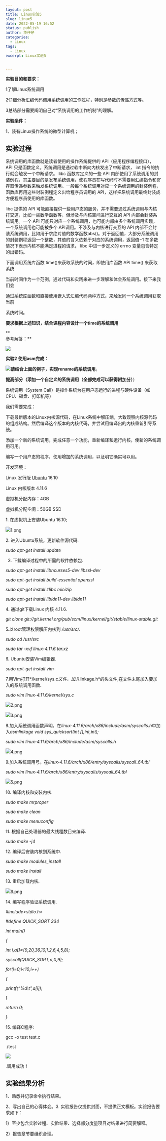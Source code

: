 ```yaml
---
layout: post
title: Linux实验5
slug: linux5
date: 2022-05-19 16:52
status: publish
author: 华仔仔
categories: 
  - Linux
tags: 
  - Linux
excerpt: Linux实验5


---
```




**实验目的和要求：**

1了解Linux系统调用

2仔细分析汇编代码调用系统调用的工作过程，特别是参数的传递方式等。

3总结部分需要阐明自己对“系统调用的工作机制”的理解。

**实验条件：**

1、装有Linux操作系统的微型计算机；

## 实验过程

系统调用的库函数就是读者使用的操作系统提供的 API（应用程序编程接口）， API 只是函数定义。系统调用是通过软中断向内核发出了中断请求， int 指令的执行就会触发一个中断请求。 libc 函数库定义的一些 API 内部使用了系统调用的封装例程，其主要目的是发布系统调用，使程序员在写代码时不需要用汇编指令和寄存器传递参数来触发系统调用。一般每个系统调用对应一个系统调用的封装例程，函数库再用这些封装例程定义出给程序员调用的 API，这样把系统调用最终封装成方便程序员使用的库函数。

libc 提供的 API 可能直接提供一些用户态的服务，并不需要通过系统调用与内核打交道，比如一些数学函数等，但涉及与内核空间进行交互的 API 内部会封装系统调用。一个 API 可能只对应一个系统调用，也可能内部由多个系统调用实现，一个系统调用也可能被多个 API调用。不涉及与内核进行交互的 API 内部不会封装系统调用，比如用于求绝对值的数学函数abs()。对于返回值，大部分系统调用的封装例程返回一个整数，其值的含义依赖于对应的系统调用，返回值−1 在多数情况下表示内核不能满足进程的请求， libc 中进一步定义的 errno 变量包含特定的出错码。

下面调用系统库函数 time()来获取系统的时间，即使用库函数 API time() 来获取系统

当前时间作为一个范例，通过代码和实践来进一步理解和体会系统调用。接下来我们会

通过系统库函数和直接使用嵌入式汇编代码两种方式，来触发同一个系统调用获取当前

系统时间。

**要求根据上述知识，结合课程内容设计一个time的系统调用**

**  
参考解答：**

![](images/52b6ddac5d64c32c564859460650479d.png)

**实验2 使用asm完成：**

![](images/2fdf895747ccb512900393fb6af8dd43.png)**请结合上面的例子，实现rename的系统调用**。

**提高部分（添加一个自定义的系统调用（全部完成可以获得附加分）**）

系统调用（System Call）是操作系统为在用户态运行的进程与硬件设备（如CPU、磁盘、打印机等）

我们需要完成：

下载最新版本的Linux内核源代码，在Linux系统中解压缩，大致观察内核源代码的组成结构。然后编译这个版本的内核代码，并尝试用编译出的内核重新引导系统。

添加一个新的系统调用，完成任意一个功能，重新编译和运行内核，使新的系统调用可用。

编写一个用户态的程序，使用增加的系统调用，以证明它确实可以用。

开发环境：

Linux 发行版 [Ubuntu](http://www.linuxidc.com/topicnews.aspx?tid=2) 16.10

Linux 内核版本 4.11.6

虚拟机分配内存：4GB

虚拟机分配空间：50GB SSD

1.​ 在虚拟机上安装Ubuntu 16.10;

![](images/9b713128fd095db1eb70981bd16f789f.jpeg)1.png



2\. 进入Ubuntu系统，更新软件源代码.

*sudo apt-get install update ​*

3. 下载编译过程中的所需的软件依赖包.

*sudo apt-get install libncurses5-dev libssl-dev*

*sudo apt-get install build-essential openssl*

*sudo apt-get install zlibc minizip*

*sudo apt-get install libidn11-dev libidn11*

4\. 通过git下载Linux 内核 4.11.6.

*git clone git://git.kernel.org/pub/scm/linux/kernel/git/stable/linux-stable.git*

5.以root管理权限解压内核到 */usr/src/*.

*sudo cd /usr/src*

*sudo tar -xvf linux-4.11.6.tar.xz*

6\. Ubuntu安装Vim编辑器.

*sudo apt-get install vim*

7.用Vim打开*/kernel/sys.c*文件，加入*linkage.h*的头文件,在文件末尾加入要加入的系统调用函数.

*sudo vim linux-4.11.6/kernel/sys.c*

![](images/8995ad857ea1f6a44cda9439a11b5071.jpeg)2.png

![](images/5c2fabcfe45521aade742e459c3132ae.jpeg)3.png

8.加入系统调用函数声明。在*linux-4.11.6/arch/x86/include/asm/syscalls.h*中加入*asmlinkage void sys_quicksort(int [],int,int);*

*sudo vim linux-4.11.6/arch/x86/include/asm/syscalls.h*

![](images/f00560452026ee33823994c9cae1cb1c.jpeg)4.png

9.加入系统调用号。在*linux-4.11.6/arch/x86/entry/syscalls/syscall_64.tbl*

*sudo vim linux-4.11.6/arch/x86/entry/syscalls/syscall_64.tbl*

![](images/2d4a3ee43ea19b8556a8806947bf0bd5.jpeg)5.png

10\. 编译内核和安装内核.

*sudo make mrproper*

*sudo make clean*

*sudo make menuconfig*

11\. 根据自己处理器的最大线程数目来编译.

*sudo make -j4*

12\. 编译后安装内核到系统中.

*sudo make modules_install*

*sudo make install*

13\. 重启加载内核.

![](images/02ffa0a39d6f09183f6a8c50bf0a9e38.jpeg)6.png

14\. 编写程序验证系统调用.

*\#include\<stdio.h\>*

*\#define QUICK_SORT 334*

*int main()*

*{*

*int i,a[]={9,20,36,10,1,2,6,4,5,8};*

*syscall(QUICK_SORT,a,0,9);*

*for(i=0;i\<10;i++)*

*{*

*printf(“%d\\t”,a[i]);*

*}*

*return 0;*

*}*

15\. 编译C程序:

gcc -o test test.c

./test

![](images/1ebe8b1798a3761b90038d682eb4e513.jpeg)

.调用成功！

## 实验结果分析

1、熟悉并记录命令执行结果。

2、写出自己的心得体会。3. 实验报告仅提供封面，不提供正文模板。实验报告要求如下：

1）至少包含实验过程、实验结果、选择部分度量项目对结果进行简要解释。

2）报告章节要组织合理。
